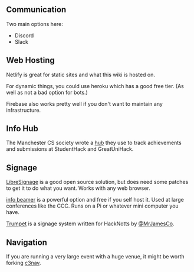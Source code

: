 ## Communication

Two main options here:

* Discord
* Slack

## Web Hosting

Netlify is great for static sites and what this wiki is hosted on.

For dynamic things, you could use heroku which has a good free tier. 
(As well as not a bad option for bots.)

Firebase also works pretty well if you don't want to maintain any
infrastructure.

## Info Hub

The Manchester CS society wrote a [hub](https://github.com/unicsmcr/hs_hub)
they use to track achievements and submissions at StudentHack and GreatUniHack.

## Signage

[LibreSignage](https://github.com/eerotal/LibreSignage) is a good open source
solution, but does need some patches to get it to do what you want. Works with
any web browser.

[info beamer](https://info-beamer.com/doc/info-beamer) is a powerful option
and free if you self host it. Used at large conferences like the CCC. Runs on
a Pi or whatever mini computer you have.

[Trumpet](https://hacksocnotts.github.io/trumpet/) is a signage system written
for HackNotts by [@MrJamesCo](https://twitter.com/MrJamesCo). 

## Navigation

If you are running a very large event with a huge venue, it might be worth
forking [c3nav](https://github.com/c3nav/c3nav).

